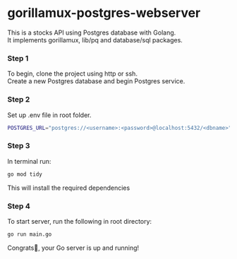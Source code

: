 # gorillamux-postgres-webserver

This is a stocks API using Postgres database with Golang.  
It implements gorillamux, lib/pq and database/sql packages.

### Step 1

To begin, clone the project using http or ssh.  
Create a new Postgres database and begin Postgres service.

### Step 2

Set up .env file in root folder.

```bash
POSTGRES_URL="postgres://<username>:<password>@localhost:5432/<dbname>"
```

### Step 3

In terminal run:

```bash
go mod tidy
```

This will install the required dependencies

### Step 4

To start server, run the following in root directory:

```bash
go run main.go
```

Congrats🥳, your Go server is up and running!
